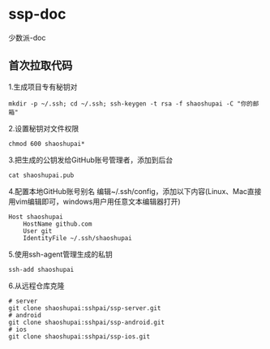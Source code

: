 # ssp-doc
少数派-doc

## 首次拉取代码
1.生成项目专有秘钥对
```shell
mkdir -p ~/.ssh; cd ~/.ssh; ssh-keygen -t rsa -f shaoshupai -C "你的邮箱"
```

2.设置秘钥对文件权限
```shell
chmod 600 shaoshupai*
```

3.把生成的公钥发给GitHub账号管理者，添加到后台
```
cat shaoshupai.pub
```

4.配置本地GitHub账号别名
编辑~/.ssh/config，添加以下内容(Linux、Mac直接用vim编辑即可，windows用户用任意文本编辑器打开)
```shell
Host shaoshupai
    HostName github.com
    User git
    IdentityFile ~/.ssh/shaoshupai
```

5.使用ssh-agent管理生成的私钥
```shell
ssh-add shaoshupai
```

6.从远程仓库克隆
```shell
# server
git clone shaoshupai:sshpai/ssp-server.git
# android
git clone shaoshupai:sshpai/ssp-android.git
# ios
git clone shaoshupai:sshpai/ssp-ios.git
```
